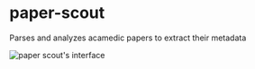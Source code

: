 # paper-scout
Parses and analyzes acamedic papers to extract their metadata

![paper scout's interface](https://i.imgur.com/p7STkGS.png)